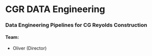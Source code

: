 # CGR DATA Engineering 
### Data Engineering Pipelines for CG Reyolds Construction 
#### Team:
- Oliver (Director)

